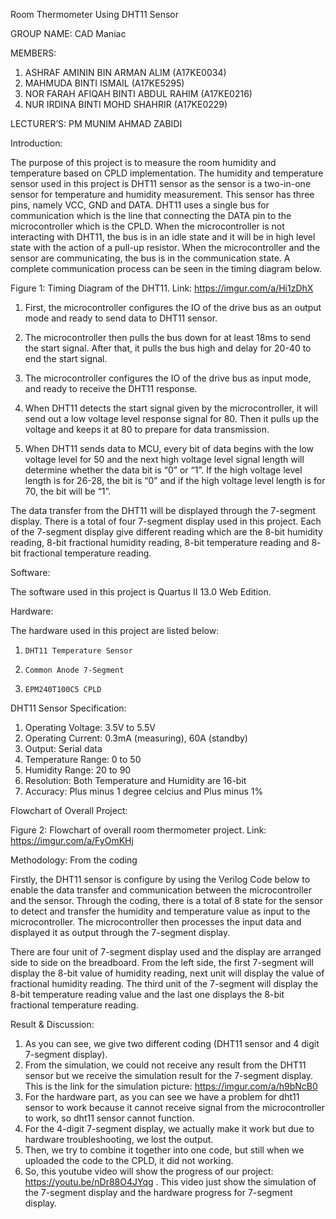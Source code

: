 Room Thermometer Using DHT11 Sensor

GROUP NAME: CAD Maniac

MEMBERS:
1. ASHRAF AMININ BIN ARMAN ALIM (A17KE0034)
2. MAHMUDA BINTI ISMAIL (A17KE5295)
3. NOR FARAH AFIQAH BINTI ABDUL RAHIM (A17KE0216)
4. NUR IRDINA BINTI MOHD SHAHRIR (A17KE0229)

LECTURER’S: PM MUNIM AHMAD ZABIDI

Introduction:

The purpose of this project is to measure the room humidity and temperature based on CPLD implementation. The humidity and temperature sensor used in this project 
is DHT11 sensor as the sensor is a two-in-one sensor for temperature and humidity measurement. This sensor has three pins, namely VCC, GND and DATA.
DHT11 uses a single bus for communication which is the line that connecting the DATA pin to the microcontroller which is the CPLD. When the microcontroller is
not interacting with DHT11, the bus is in an idle state and it will be in high level state with the action of a pull-up resistor. When the microcontroller and
the sensor are communicating, the bus is in the communication state. A complete communication process can be seen in the timing diagram below.




Figure 1: Timing Diagram of the DHT11. Link: https://imgur.com/a/Hi1zDhX


1.    First, the microcontroller configures the IO of the drive bus as an output mode and ready to send data to DHT11 sensor.

2.    The microcontroller then pulls the bus down for at least 18ms to send the start signal. After that, it pulls the bus high and delay for 20-40 to end the start signal. 

3.    The microcontroller configures the IO of the drive bus as input mode, and ready to receive the DHT11 response.

4.    When DHT11 detects the start signal given by the microcontroller, it will send out a low voltage level response signal for 80.
Then it pulls up the voltage and keeps it at 80 to prepare for data transmission. 

5.    When DHT11 sends data to MCU, every bit of data begins with the low voltage level for 50 and the next high voltage level signal length
will determine whether the data bit is “0” or “1”. If the high voltage level length is for 26-28, the bit is “0” and if the high voltage level length is for 70,
the bit will be “1”. 


The data transfer from the DHT11 will be displayed through the 7-segment display.
There is a total of four 7-segment display used in this project. Each of the 7-segment display give different reading which are the 8-bit humidity reading,
8-bit fractional humidity reading, 8-bit temperature reading and 8- bit fractional temperature reading. 

Software:

The software used in this project is Quartus II 13.0 Web Edition.


Hardware:

The hardware used in this project are listed below:
1.     DHT11 Temperature Sensor
2.     Common Anode 7-Segment
3.     EPM240T100C5 CPLD


DHT11 Sensor Specification:

1. Operating Voltage: 3.5V to 5.5V
2. Operating Current: 0.3mA (measuring), 60A (standby)
3. Output: Serial data
4. Temperature Range: 0 to 50
5. Humidity Range: 20 to 90
6. Resolution: Both Temperature and Humidity are 16-bit
7. Accuracy: Plus minus 1 degree celcius and Plus minus 1%


Flowchart of Overall Project:

Figure 2: Flowchart of overall room thermometer project. Link: https://imgur.com/a/FyOmKHj


Methodology: From the coding


Firstly, the DHT11 sensor is configure by using the Verilog Code below to enable the
data transfer and communication between the microcontroller and the sensor.
Through the coding, there is a total of 8 state for the sensor to detect and
transfer the humidity and temperature value as input to the microcontroller.
The microcontroller then processes the input data and displayed it as output
through the 7-segment display.



There are four unit of 7-segment display used and the display are arranged side to
side on the breadboard. From the left side, the first 7-segment will display
the 8-bit value of humidity reading, next unit will display the value of
fractional humidity reading. The third unit of the 7-segment will display the
8-bit temperature reading value and the last one displays the 8-bit fractional
temperature reading.

Result & Discussion:
1. As you can see, we give two different coding (DHT11 sensor and 4 digit 7-segment display).
2. From the simulation, we could not receive any result from the DHT11 sensor but we receive the simulation result for the 7-segment display. This is the link for the simulation picture: https://imgur.com/a/h9bNcB0
3. For the hardware part, as you can see we have a problem for dht11 sensor to work because it cannot receive signal from the microcontroller to work, so dht11 sensor
cannot function.
4. For the 4-digit 7-segment display, we actually make it work but due to hardware troubleshooting, we lost the output.
5. Then, we try to combine it together into one code, but still when we uploaded the code to the CPLD, it did not working.
6. So, this youtube video will show the progress of our project: https://youtu.be/nDr88O4JYqg . This video just show the simulation of the 7-segment display and the
hardware progress for 7-segment display.
